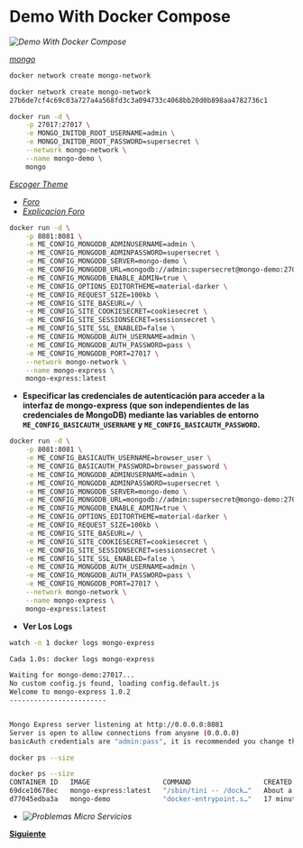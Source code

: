 <!-- Autor: Daniel Benjamin Perez Morales -->
<!-- GitHub: https://github.com/D4nitrix13 -->
<!-- GitLab: https://gitlab.com/D4nitrix13 -->
<!-- Correo electrónico: danielperezdev@proton.me -->

# **Demo With Docker Compose**

*![Demo With Docker Compose](/Images/Demo%20Whit%20Compose.png "/Images/Demo%20Whit%20Compose.png")*

*[mongo](https://hub.docker.com/_/mongo "https://hub.docker.com/_/mongo")*

```bash
docker network create mongo-network
```

```bash
docker network create mongo-network
27b6de7cf4c69c03a727a4a568fd3c3a094733c4068bb20d0b898aa4782736c1
```

```bash
docker run -d \
    -p 27017:27017 \
    -e MONGO_INITDB_ROOT_USERNAME=admin \
    -e MONGO_INITDB_ROOT_PASSWORD=supersecret \
    --network mongo-network \
    --name mongo-demo \
    mongo
```

*[Escoger Theme](https://codemirror.net/5/demo/theme.html "https://codemirror.net/5/demo/theme.html")*

- *[Foro](https://stackoverflow.com/questions/77853996/docker-mongo-and-mongo-express-connection-issue#77854335 "https://stackoverflow.com/questions/77853996/docker-mongo-and-mongo-express-connection-issue")*
- *[Explicacion Foro](/Docs/Image%20Mongo%20Express%20Error.md "/Docs/Image%20Mongo%20Express%20Error.md")*

```bash
docker run -d \
    -p 8081:8081 \
    -e ME_CONFIG_MONGODB_ADMINUSERNAME=admin \
    -e ME_CONFIG_MONGODB_ADMINPASSWORD=supersecret \
    -e ME_CONFIG_MONGODB_SERVER=mongo-demo \
    -e ME_CONFIG_MONGODB_URL=mongodb://admin:supersecret@mongo-demo:27017/ \
    -e ME_CONFIG_MONGODB_ENABLE_ADMIN=true \
    -e ME_CONFIG_OPTIONS_EDITORTHEME=material-darker \
    -e ME_CONFIG_REQUEST_SIZE=100kb \
    -e ME_CONFIG_SITE_BASEURL=/ \
    -e ME_CONFIG_SITE_COOKIESECRET=cookiesecret \
    -e ME_CONFIG_SITE_SESSIONSECRET=sessionsecret \
    -e ME_CONFIG_SITE_SSL_ENABLED=false \
    -e ME_CONFIG_MONGODB_AUTH_USERNAME=admin \
    -e ME_CONFIG_MONGODB_AUTH_PASSWORD=pass \
    -e ME_CONFIG_MONGODB_PORT=27017 \
    --network mongo-network \
    --name mongo-express \
    mongo-express:latest
```

- **Especificar las credenciales de autenticación para acceder a la interfaz de mongo-express (que son independientes de las credenciales de MongoDB) mediante las variables de entorno `ME_CONFIG_BASICAUTH_USERNAME` y `ME_CONFIG_BASICAUTH_PASSWORD`.**

```bash
docker run -d \
    -p 8081:8081 \
    -e ME_CONFIG_BASICAUTH_USERNAME=browser_user \
    -e ME_CONFIG_BASICAUTH_PASSWORD=browser_password \
    -e ME_CONFIG_MONGODB_ADMINUSERNAME=admin \
    -e ME_CONFIG_MONGODB_ADMINPASSWORD=supersecret \
    -e ME_CONFIG_MONGODB_SERVER=mongo-demo \
    -e ME_CONFIG_MONGODB_URL=mongodb://admin:supersecret@mongo-demo:27017/ \
    -e ME_CONFIG_MONGODB_ENABLE_ADMIN=true \
    -e ME_CONFIG_OPTIONS_EDITORTHEME=material-darker \
    -e ME_CONFIG_REQUEST_SIZE=100kb \
    -e ME_CONFIG_SITE_BASEURL=/ \
    -e ME_CONFIG_SITE_COOKIESECRET=cookiesecret \
    -e ME_CONFIG_SITE_SESSIONSECRET=sessionsecret \
    -e ME_CONFIG_SITE_SSL_ENABLED=false \
    -e ME_CONFIG_MONGODB_AUTH_USERNAME=admin \
    -e ME_CONFIG_MONGODB_AUTH_PASSWORD=pass \
    -e ME_CONFIG_MONGODB_PORT=27017 \
    --network mongo-network \
    --name mongo-express \
    mongo-express:latest
```

- **Ver Los Logs**

```bash
watch -n 1 docker logs mongo-express
```

```bash
Cada 1.0s: docker logs mongo-express                                    d4nitrix13-Inspiron-3558: Sat Jan 11 16:23:41 2025

Waiting for mongo-demo:27017...
No custom config.js found, loading config.default.js
Welcome to mongo-express 1.0.2
------------------------


Mongo Express server listening at http://0.0.0.0:8081
Server is open to allow connections from anyone (0.0.0.0)
basicAuth credentials are "admin:pass", it is recommended you change this in your config.js!
```

```bash
docker ps --size
```

```bash
docker ps --size
CONTAINER ID   IMAGE                  COMMAND                  CREATED              STATUS              PORTS                                           NAMES           SIZE
69dce10678ec   mongo-express:latest   "/sbin/tini -- /dock…"   About a minute ago   Up About a minute   0.0.0.0:8081->8081/tcp, :::8081->8081/tcp       mongo-express   0B (virtual 182MB)
d77045edba3a   mongo-demo             "docker-entrypoint.s…"   17 minutes ago       Up 17 minutes       0.0.0.0:27017->27017/tcp, :::27017->27017/tcp   mongodb         0B (virtual 855MB)
```

- *![Problemas Micro Servicios](/Images/App%20Micro%20Services%20Containers.png "/Images/App%20Micro%20Services%20Containers.png")*

**[Siguiente](/Demo%20With%20Docker%20Compose/01%20Docker%20Compose%20Yaml%20File.md "/Demo%20With%20Docker%20Compose/01%20Docker%20Compose%20Yaml%20File.md")**
